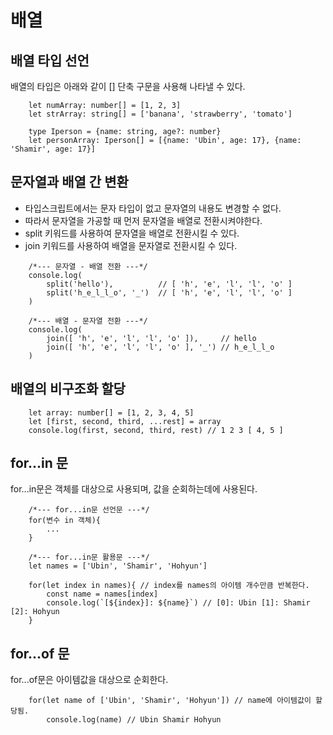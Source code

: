 # 배열

## 배열 타입 선언

<p>배열의 타입은 아래와 같이 [] 단축 구문을 사용해 나타낼 수 있다.</p>

```TS
    let numArray: number[] = [1, 2, 3]
    let strArray: string[] = ['banana', 'strawberry', 'tomato']

    type Iperson = {name: string, age?: number}
    let personArray: Iperson[] = [{name: 'Ubin', age: 17}, {name: 'Shamir', age: 17}]
```

## 문자열과 배열 간 변환
- 타입스크립트에서는 문자 타입이 없고 문자열의 내용도 변경할 수 없다.
- 따라서 문자열을 가공할 때 먼저 문자열을 배열로 전환시켜야한다.
- split 키워드를 사용하여 문자열을 배열로 전환시킬 수 있다.
- join 키워드를 사용하여 배열을 문자열로 전환시킬 수 있다.

```TS
    /*--- 문자열 - 배열 전환 ---*/
    console.log(
        split('hello'),          // [ 'h', 'e', 'l', 'l', 'o' ]
        split('h_e_l_l_o', '_')  // [ 'h', 'e', 'l', 'l', 'o' ]
    )
```
```TS
    /*--- 배열 - 문자열 전환 ---*/
    console.log(
        join([ 'h', 'e', 'l', 'l', 'o' ]),     // hello
        join([ 'h', 'e', 'l', 'l', 'o' ], '_') // h_e_l_l_o
    )
```

## 배열의 비구조화 할당

```TS
    let array: number[] = [1, 2, 3, 4, 5]
    let [first, second, third, ...rest] = array
    console.log(first, second, third, rest) // 1 2 3 [ 4, 5 ]
```

## for...in 문
<p>for...in문은 객체를 대상으로 사용되며, 값을 순회하는데에 사용된다.</p>

```TS
    /*--- for...in문 선언문 ---*/
    for(변수 in 객체){
        ...
    }
```
```TS
    /*--- for...in문 활용문 ---*/
    let names = ['Ubin', 'Shamir', 'Hohyun']

    for(let index in names){ // index를 names의 아이템 개수만큼 반복한다. 
        const name = names[index]
        console.log(`[${index}]: ${name}`) // [0]: Ubin [1]: Shamir [2]: Hohyun
    }
```

## for...of 문
<p>for...of문은 아이템값을 대상으로 순회한다.</p>

```TS
    for(let name of ['Ubin', 'Shamir', 'Hohyun']) // name에 아이템값이 할당됨.
        console.log(name) // Ubin Shamir Hohyun
```